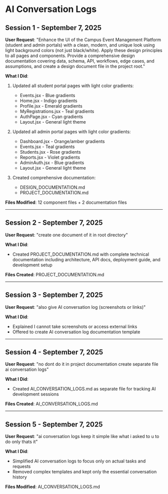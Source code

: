 # AI Conversation Logs

## Session 1 - September 7, 2025

**User Request**: "Enhance the UI of the Campus Event Management Platform (student and admin portals) with a clean, modern, and unique look using light background colors (not just black/white). Apply these design principles to all pages and components. Provide a comprehensive design documentation covering data, schema, API, workflows, edge cases, and assumptions, and create a design document file in the project root."

**What I Did**:
1. Updated all student portal pages with light color gradients:
   - Events.jsx - Blue gradients
   - Home.jsx - Indigo gradients  
   - Profile.jsx - Emerald gradients
   - MyRegistrations.jsx - Teal gradients
   - AuthPage.jsx - Cyan gradients
   - Layout.jsx - General light theme

2. Updated all admin portal pages with light color gradients:
   - Dashboard.jsx - Orange/amber gradients
   - Events.jsx - Teal gradients
   - Students.jsx - Rose gradients
   - Reports.jsx - Violet gradients
   - AdminAuth.jsx - Blue gradients
   - Layout.jsx - General light theme

3. Created comprehensive documentation:
   - DESIGN_DOCUMENTATION.md
   - PROJECT_DOCUMENTATION.md

**Files Modified**: 12 component files + 2 documentation files

---

## Session 2 - September 7, 2025

**User Request**: "create one document of it in root directory"

**What I Did**:
- Created PROJECT_DOCUMENTATION.md with complete technical documentation including architecture, API docs, deployment guide, and development setup

**Files Created**: PROJECT_DOCUMENTATION.md

---

## Session 3 - September 7, 2025

**User Request**: "also give AI conversation log (screenshots or links)"

**What I Did**:
- Explained I cannot take screenshots or access external links
- Offered to create AI conversation log documentation template

---

## Session 4 - September 7, 2025

**User Request**: "no dont do it in project documentation create separate file ai conversation logs"

**What I Did**:
- Created AI_CONVERSATION_LOGS.md as separate file for tracking AI development sessions

**Files Created**: AI_CONVERSATION_LOGS.md

---

## Session 5 - September 7, 2025

**User Request**: "ai conversation logs keep it simple like what i asked to u to do only thats it"

**What I Did**:
- Simplified AI conversation logs to focus only on actual tasks and requests
- Removed complex templates and kept only the essential conversation history

**Files Modified**: AI_CONVERSATION_LOGS.md
